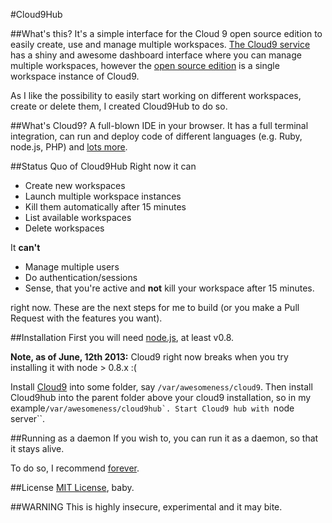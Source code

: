#Cloud9Hub

##What's this?
It's a simple interface for the Cloud 9 open source edition to easily create, use and manage multiple workspaces.
[The Cloud9 service](https://c9.io) has a shiny and awesome dashboard interface where you can manage multiple workspaces,
however the [open source edition](https://github.com/ajaxorg/cloud9) is a single workspace instance of Cloud9.

As I like the possibility to easily start working on different workspaces, create or delete them, I created Cloud9Hub to do so.

##What's Cloud9?
A full-blown IDE in your browser. It has a full terminal integration, can run and deploy code of different languages (e.g. Ruby, node.js, PHP)
and [lots more](https://c9.io/site/features/).

##Status Quo of Cloud9Hub
Right now it can
* Create new workspaces
* Launch multiple workspace instances
* Kill them automatically after 15 minutes
* List available workspaces
* Delete workspaces

It **can't**
* Manage multiple users
* Do authentication/sessions
* Sense, that you're active and **not** kill your workspace after 15 minutes.

right now. These are the next steps for me to build (or you make a Pull Request with the features you want).

##Installation
First you will need [node.js](http://nodejs.org/), at least v0.8.

**Note, as of June, 12th 2013:** Cloud9 right now breaks when you try installing it with node > 0.8.x :(

Install [Cloud9](https://github.com/ajaxorg/cloud9) into some folder, say ``/var/awesomeness/cloud9``.
Then install Cloud9hub into the parent folder above your cloud9 installation, so in my example``/var/awesomeness/cloud9hub`.
Start Cloud9 hub with ``node server``.

##Running as a daemon
If you wish to, you can run it as a daemon, so that it stays alive.

To do so, I recommend [forever](https://npmjs.org/package/forever).

##License
[MIT License](http://opensource.org/licenses/MIT), baby.

##WARNING
This is highly insecure, experimental and it may bite.
